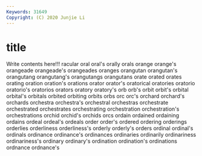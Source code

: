 ```yaml
---
Keywords: 31649
Copyright: (C) 2020 Junjie Li
---
```


# title

Write contents here!!!
racular 
oral 
oral's 
orally 
orals 
orange 
orange's 
orangeade 
orangeade's 
orangeades
oranges 
orangutan 
orangutan's 
orangutang 
orangutang's 
orangutangs 
orangutans 
orate 
orated 
orates
orating 
oration 
oration's 
orations 
orator 
orator's 
oratorical 
oratories 
oratorio 
oratorio's
oratorios 
orators 
oratory 
oratory's 
orb 
orb's 
orbit 
orbit's 
orbital 
orbital's
orbitals 
orbited 
orbiting 
orbits 
orbs 
orc 
orc's 
orchard 
orchard's 
orchards
orchestra 
orchestra's 
orchestral 
orchestras 
orchestrate 
orchestrated 
orchestrates 
orchestrating 
orchestration 
orchestration's
orchestrations 
orchid 
orchid's 
orchids 
orcs 
ordain 
ordained 
ordaining 
ordains 
ordeal
ordeal's 
ordeals 
order 
order's 
ordered 
ordering 
orderings 
orderlies 
orderliness 
orderliness's
orderly 
orderly's 
orders 
ordinal 
ordinal's 
ordinals 
ordinance 
ordinance's 
ordinances 
ordinaries
ordinarily 
ordinariness 
ordinariness's 
ordinary 
ordinary's 
ordination 
ordination's 
ordinations 
ordnance 
ordnance's

